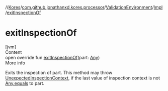 //[Kores](../../../index.md)/[com.github.jonathanxd.kores.processor](../../index.md)/[ValidationEnvironment](../index.md)/[Impl](index.md)/[exitInspectionOf](exit-inspection-of.md)



# exitInspectionOf  
[jvm]  
Content  
open override fun [exitInspectionOf](exit-inspection-of.md)(part: [Any](https://kotlinlang.org/api/latest/jvm/stdlib/kotlin/-any/index.html))  
More info  


Exits the inspection of part. This method may throw [UnexpectedInspectionContext](../../-unexpected-inspection-context/index.md), if the last value of inspection context is not [Any.equals](../../../com.github.jonathanxd.kores.util/-simple-resolver/index.md#%5Bkotlin%2FAny%2Fequals%2F%23kotlin.Any%3F%2FPointingToDeclaration%2F%5D%2FFunctions%2F-1211764316) to part.

  



